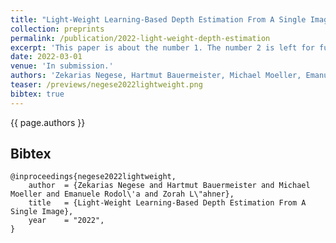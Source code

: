 ```yaml
---
title: "Light-Weight Learning-Based Depth Estimation From A Single Image"
collection: preprints
permalink: /publication/2022-light-weight-depth-estimation
excerpt: 'This paper is about the number 1. The number 2 is left for future work.'
date: 2022-03-01
venue: 'In submission.'
authors: 'Zekarias Negese, Hartmut Bauermeister, Michael Moeller, Emanuele Rodolà, <b>Zorah Lähner</b>'
teaser: /previews/negese2022lightweight.png
bibtex: true
---
```


{{ page.authors }}

## Bibtex

    @inproceedings{negese2022lightweight,
        author 	= {Zekarias Negese and Hartmut Bauermeister and Michael Moeller and Emanuele Rodol\'a and Zorah L\"ahner},
        title 	= {Light-Weight Learning-Based Depth Estimation From A Single Image},
        year 	= "2022",
    }

